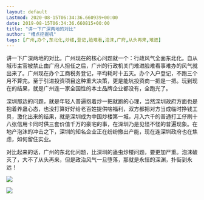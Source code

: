 ```yaml
---
layout: default
Lastmod: 2020-08-15T06:34:36.660939+00:00
date: 2019-08-15T06:34:36.660815+00:00
title: "讲一下广深两地的对比"
author: "槽点挖掘机"
tags: [广州,办个,东北化,炒楼,登记,脸难看,泡沫,广府,从头再来,难进]
---
```


讲一下广深两地的对比。广州现在的核心问题就一个：行政风气全面东北化。自从城市主官被禁止由广府人担任之后，广州的行政机关门难进脸难看事难办的风气就出来了。广州现在办个工商税务登记，平均耗时十五天。办个入户登记，不跑三个月不算完。至于引进投资项目这种重大决策，更是能坑投资商一把是一把。玩到现在的结果，就是广州连一家全国性的本土品牌企业都没有，全跑光了。

深圳那边的问题，就是年轻人普遍抱着炒一把就跑的心理，当然深圳政府方面也是抱着养蛊心态，也没打算好好给老百姓提供啥福利，双方都把对方当成临时挣钱工具，激化出来的结果，就是深圳成为中国炒楼第一城，月入六千的普通打工仔刷十八张信用卡同时供三套价值千万的豪宅的事，在深圳乃是见怪不怪的普遍现象。在地产泡沫的冲击之下，深圳的知名企业正在纷纷撤出产能，现在连深圳政府也在焦虑，如何留住实业。

对比起来的话，广州的东北化问题，比深圳的蛊虫炒楼问题，要更加严重。泡沫破灭了，大不了从头再来，但是政治风气一旦堕落，那就是永恒的深渊，扑街到永远！

![](https://images.weserv.nl/?url=https%3A//ressrc.com/wp-content/uploads/2019/08/007QHTufgy1g65yy0tfmoj30i20cpt9c.jpg)

![](https://images.weserv.nl/?url=https%3A//ressrc.com/wp-content/uploads/2019/08/58329405-2e72-4d2f-9ba7-ba4f46fbbf6f.png)
